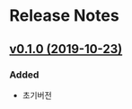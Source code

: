 # Release Notes

## [v0.1.0 (2019-10-23)](https://github.com/darron1217/footmap-new/compare/v0.1.0...v0.1.0)

### Added
- 초기버전
<!-- 
### Removed
- Remove testing bootstrap extension ([#5107](https://github.com/laravel/laravel/pull/5107))

### Fixed
- Revert "[6.x] According to PHP Bug 78516 Argon2 requires at least 8KB" ([#5102]()https://github.com/laravel/laravel/pull/5102)
-->